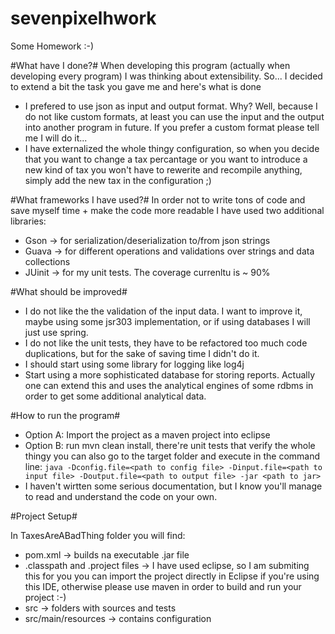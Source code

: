 sevenpixelhwork
===============

Some Homework :-)

#What have I done?#
When developing this program (actually when developing every program) I was thinking about extensibility. So... I decided to extend a bit the task you gave me and here's what is done

* I prefered to use json as input and output format. Why? Well, because I do not like custom formats, at least you can use the input and the output into another program in future. If you prefer a custom format please tell me I will do it...
* I have externalized the whole thingy configuration, so when you decide that you want to change a tax percantage or you want to introduce a new kind of tax you won't have to rewerite and recompile anything, simply add the new tax in the configuration ;)

#What frameworks I have used?#
In order not to write tons of code and save myself time + make the code more readable I have used two additional libraries:
* Gson -> for serialization/deserialization to/from json strings
* Guava -> for different operations and validations over strings and data collections
* JUinit -> for my unit tests. The coverage currenltu is ~ 90%

#What should be improved#
* I do not like the the validation of the input data. I want to improve it, maybe using some jsr303 implementation, or if using databases I will just use spring.
* I do not like the unit tests, they have to be refactored too much code duplications, but for the sake of saving time I didn't do it.
* I should start using some library for logging like log4j
* Start using a more sophisticated database for storing reports. Actually one can extend this and uses the analytical engines of some rdbms in order to get some additional analytical data.

#How to run the program#
* Option A: Import the project as a maven project into eclipse
* Option B: run mvn clean install, there're unit tests that verify the whole thingy you can also go to the target folder and execute in the command line: `java -Dconfig.file=<path to config file> -Dinput.file=<path to input file> -Doutput.file=<path to output file> -jar <path to jar>`
* I haven't wirtten some serious documentation, but I know you'll manage to read and understand the code on your own.

#Project Setup#

In TaxesAreABadThing folder you will find:
* pom.xml -> builds na executable .jar file
* .classpath and .project files -> I have used eclipse, so I am submiting this for you you can import the project directly in Eclipse if you're using this IDE, otherwise please use maven in order to build and run your project :-)
* src -> folders with sources and tests
* src/main/resources -> contains configuration
